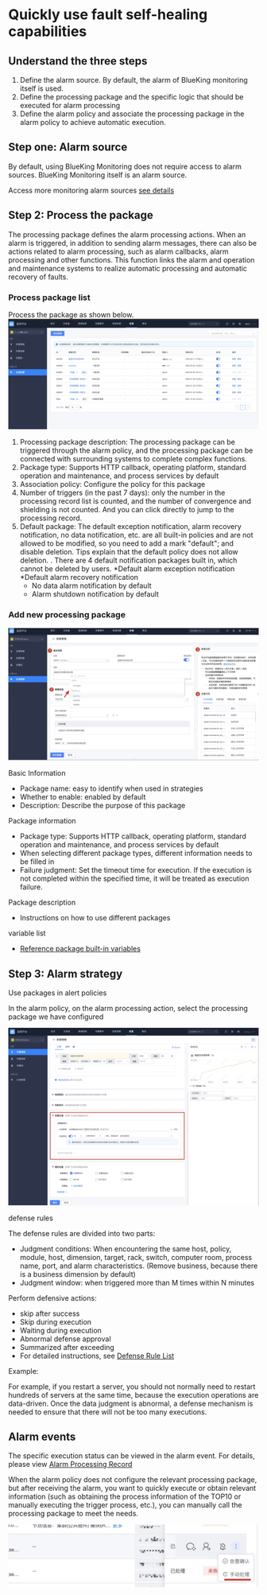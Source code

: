 # Quickly use fault self-healing capabilities

## Understand the three steps

1. Define the alarm source. By default, the alarm of BlueKing monitoring itself is used.
2. Define the processing package and the specific logic that should be executed for alarm processing
3. Define the alarm policy and associate the processing package in the alarm policy to achieve automatic execution.

## Step one: Alarm source

By default, using BlueKing Monitoring does not require access to alarm sources. BlueKing Monitoring itself is an alarm source.

Access more monitoring alarm sources [see details](../integrations-alerts/custom_alerts_source.md)

## Step 2: Process the package

The processing package defines the alarm processing actions. When an alarm is triggered, in addition to sending alarm messages, there can also be actions related to alarm processing, such as alarm callbacks, alarm processing and other functions. This function links the alarm and operation and maintenance systems to realize automatic processing and automatic recovery of faults.

### Process package list

Process the package as shown below.
![](media/16616646263138.jpg)




1. Processing package description: The processing package can be triggered through the alarm policy, and the processing package can be connected with surrounding systems to complete complex functions.
2. Package type: Supports HTTP callback, operating platform, standard operation and maintenance, and process services by default
3. Association policy: Configure the policy for this package
4. Number of triggers (in the past 7 days): only the number in the processing record list is counted, and the number of convergence and shielding is not counted. And you can click directly to jump to the processing record.
5. Default package: The default exception notification, alarm recovery notification, no data notification, etc. are all built-in policies and are not allowed to be modified, so you need to add a mark "default"; and disable deletion. Tips explain that the default policy does not allow deletion. . There are 4 default notification packages built in, which cannot be deleted by users.
     *Default alarm exception notification
     *Default alarm recovery notification
     * No data alarm notification by default
     * Alarm shutdown notification by default


### Add new processing package

![](media/16616646753137.jpg)


Basic Information

* Package name: easy to identify when used in strategies
* Whether to enable: enabled by default
* Description: Describe the purpose of this package

Package information

* Package type: Supports HTTP callback, operating platform, standard operation and maintenance, and process services by default
* When selecting different package types, different information needs to be filled in
* Failure judgment: Set the timeout time for execution. If the execution is not completed within the specified time, it will be treated as execution failure.

Package description

* Instructions on how to use different packages

variable list

* [Reference package built-in variables](./solutions_parameters_all.md)


## Step 3: Alarm strategy

Use packages in alert policies

In the alarm policy, on the alarm processing action, select the processing package we have configured

![](media/16616647228224.jpg)


defense rules

The defense rules are divided into two parts:

* Judgment conditions: When encountering the same host, policy, module, host, dimension, target, rack, switch, computer room, process name, port, and alarm characteristics. (Remove business, because there is a business dimension by default)
* Judgment window: when triggered more than M times within N minutes

Perform defensive actions:
    
* skip after success
* Skip during execution
* Waiting during execution
* Abnormal defense approval
* Summarized after exceeding
* For detailed instructions, see [Defense Rule List](./solutions_convergence_rules.md)

Example:

For example, if you restart a server, you should not normally need to restart hundreds of servers at the same time, because the execution operations are data-driven. Once the data judgment is abnormal, a defense mechanism is needed to ensure that there will not be too many executions.

## Alarm events

The specific execution status can be viewed in the alarm event. For details, please view [Alarm Processing Record](../alarm-analysis/alert_recording.md)

When the alarm policy does not configure the relevant processing package, but after receiving the alarm, you want to quickly execute or obtain relevant information (such as obtaining the process information of the TOP10 or manually executing the trigger process, etc.), you can manually call the processing package to meet the needs.


![](media/16616650336934.jpg)